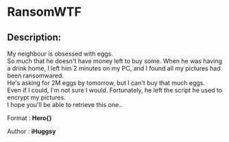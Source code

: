 
# RansomWTF
## Description:
My neighbour is obsessed with eggs.  
So much that he doesn't have money left to buy some. When he was having a drink home, I left him 2 minutes on my PC, and I found all my pictures had been ransomwared.  
He's asking for 2M eggs by tomorrow, but I can't buy that much eggs.     
Even if I could, I'm not sure I would. Fortunately, he left the script he used to encrypt my pictures.   
I hope you'll be able to retrieve this one..

Format : **Hero{}**  

Author : **iHuggsy**

